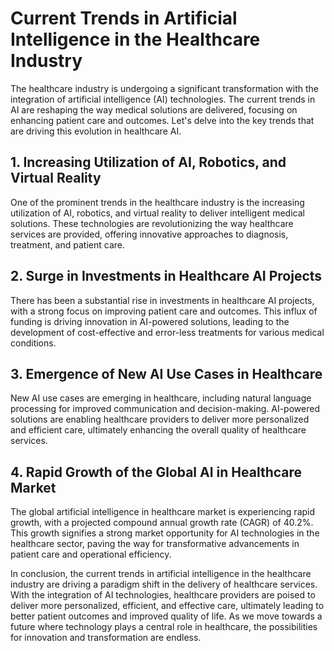 # Current Trends in Artificial Intelligence in the Healthcare Industry

The healthcare industry is undergoing a significant transformation with the integration of artificial intelligence (AI) technologies. The current trends in AI are reshaping the way medical solutions are delivered, focusing on enhancing patient care and outcomes. Let's delve into the key trends that are driving this evolution in healthcare AI.

## 1. Increasing Utilization of AI, Robotics, and Virtual Reality

One of the prominent trends in the healthcare industry is the increasing utilization of AI, robotics, and virtual reality to deliver intelligent medical solutions. These technologies are revolutionizing the way healthcare services are provided, offering innovative approaches to diagnosis, treatment, and patient care.

## 2. Surge in Investments in Healthcare AI Projects

There has been a substantial rise in investments in healthcare AI projects, with a strong focus on improving patient care and outcomes. This influx of funding is driving innovation in AI-powered solutions, leading to the development of cost-effective and error-less treatments for various medical conditions.

## 3. Emergence of New AI Use Cases in Healthcare

New AI use cases are emerging in healthcare, including natural language processing for improved communication and decision-making. AI-powered solutions are enabling healthcare providers to deliver more personalized and efficient care, ultimately enhancing the overall quality of healthcare services.

## 4. Rapid Growth of the Global AI in Healthcare Market

The global artificial intelligence in healthcare market is experiencing rapid growth, with a projected compound annual growth rate (CAGR) of 40.2%. This growth signifies a strong market opportunity for AI technologies in the healthcare sector, paving the way for transformative advancements in patient care and operational efficiency.

In conclusion, the current trends in artificial intelligence in the healthcare industry are driving a paradigm shift in the delivery of healthcare services. With the integration of AI technologies, healthcare providers are poised to deliver more personalized, efficient, and effective care, ultimately leading to better patient outcomes and improved quality of life. As we move towards a future where technology plays a central role in healthcare, the possibilities for innovation and transformation are endless.